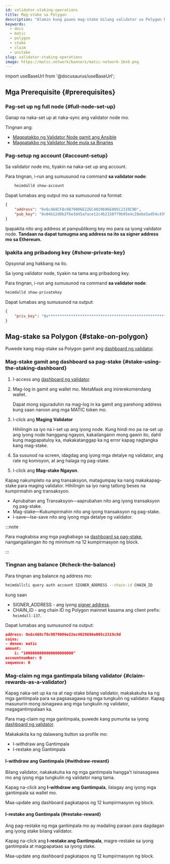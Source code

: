 ```yaml
---
id: validator-staking-operations
title: Mag-stake sa Polygon
description: "Alamin kung paano mag-stake bilang validator sa Polygon Network."
keywords:
  - docs
  - matic
  - polygon
  - stake
  - claim
  - unstake
slug: validator-staking-operations
image: https://matic.network/banners/matic-network-16x9.png
---
```

import useBaseUrl from '@docusaurus/useBaseUrl';

## Mga Prerequisite {#prerequisites}

### Pag-set up ng full node {#full-node-set-up}

Ganap na naka-set up at naka-sync ang validator node mo.

Tingnan ang:

* [Magpatakbo ng Validator Node gamit ang Ansible](run-validator-ansible)
* [Magpatakbo ng Validator Node mula sa Binaries](run-validator-binaries)

### Pag-setup ng account {#account-setup}

Sa validator node mo, tiyakin na naka-set up ang account.

Para tingnan, i-run ang sumusunod na command **sa validator node**:

```sh
    heimdalld show-account
```

Dapat lumabas ang output mo sa sumusunod na format:

```json
{
    "address": "0x6c468CF8c9879006E22EC4029696E005C2319C9D",
    "pub_key": "0x04b12d8b2f6e3d45a7ace12c4b2158f79b95e4c28ebe5ad54c439be9431d7fc9dc1164210bf6a5c3b8523528b931e772c86a307e8cff4b725e6b4a77d21417bf19"
}
```

Ipapakita nito ang address at pampublikong key mo para sa iyong validator node. **Tandaan na dapat tumugma ang address na ito sa signer address mo sa Ethereum.**

### Ipakita ang pribadong key {#show-private-key}

Opsyonal ang hakbang na ito.

Sa iyong validator node, tiyakin na tama ang pribadong key.

Para tingnan, i-run ang sumusunod na command **sa validator node**:

```sh
heimdalld show-privatekey
```

Dapat lumabas ang sumusunod na output:

```json
{
    "priv_key": "0x********************************************************"
}
```

## Mag-stake sa Polygon {#stake-on-polygon}

Puwede kang mag-stake sa Polygon gamit ang [dashboard ng validator](https://wallet.polygon.technology/staking/validators/).

### Mag-stake gamit ang dashboard sa pag-stake {#stake-using-the-staking-dashboard}

1. I-access ang [dashboard ng validator](https://wallet.polygon.technology/staking/validators/).
1. Mag-log in gamit ang wallet mo. MetaMask ang inirerekomendang wallet.

   Dapat mong siguraduhin na mag-log in ka gamit ang parehong address kung saan naroon ang mga MATIC token mo.

1. I-click ang **Maging Validator**

   Hihilingin sa iyo na i-set up ang iyong node. Kung hindi mo pa na-set up ang iyong node hanggang ngayon, kakailanganin mong gawin ito, dahil kung magpapatuloy ka, makakatanggap ka ng error kapag nagtangka kang mag-stake.

1. Sa susunod na screen, idagdag ang iyong mga detalye ng validator, ang rate ng komisyon, at ang halaga ng pag-stake.
1. I-click ang **Mag-stake Ngayon**.

Kapag nakumpleto na ang transaksyon, matagumpay ka nang makakapag-stake para maging validator. Hihilingin sa iyo nang tatlong beses na kumpirmahin ang transaksyon.

* Aprubahan ang Transaksyon—aaprubahan nito ang iyong transaksyon ng pag-stake.
* Mag-stake—Kukumpirmahin nito ang iyong transaksyon ng pag-stake.
* I-save—Ise-save nito ang iyong mga detalye ng validator.

:::note

Para magkabisa ang mga pagbabago sa [dashboard sa pag-stake](https://wallet.polygon.technology/staking/my-account), nangangailangan ito ng minimum na 12 kumpirmasyon ng block.

:::

### Tingnan ang balance {#check-the-balance}

Para tingnan ang balance ng address mo:

```sh
heimdallcli query auth account SIGNER_ADDRESS --chain-id CHAIN_ID
```

kung saan

* SIGNER_ADDRESS - ang iyong [signer address](../glossary#validator).
* CHAIN_ID - ang chain ID ng Polygon mainnet kasama ang client prefix: `heimdall-137`.

Dapat lumabas ang sumusunod na output:

```json
address: 0x6c468cf8c9879006e22ec4029696e005c2319c9d
coins:
- denom: matic
amount:
    i: "1000000000000000000000"
accountnumber: 0
sequence: 0
```

### Mag-claim ng mga gantimpala bilang validator {#claim-rewards-as-a-validator}

Kapag naka-set up ka na at nag-stake bilang validator, makakakuha ka ng mga gantimpala para sa pagsasagawa ng mga tungkulin ng validator. Kapag masunurin mong isinagawa ang mga tungkulin ng validator, magagantimpalaan ka.

Para mag-claim ng mga gantimpala, puwede kang pumunta sa iyong [dashboard ng validator](https://wallet.polygon.technology/staking/my-account).

Makakakita ka ng dalawang button sa profile mo:

* I-withdraw ang Gantimpala
* I-restake ang Gantimpala

#### I-withdraw ang Gantimpala {#withdraw-reward}

Bilang validator, nakakakuha ka ng mga gantimpala hangga't isinasagawa mo ang iyong mga tungkulin ng validator nang tama.

Kapag na-click ang **I-withdraw ang Gantimpala**, ilalagay ang iyong mga gantimpala sa wallet mo.

Maa-update ang dashboard pagkatapos ng 12 kumpirmasyon ng block.

#### I-restake ang Gantimpala {#restake-reward}

Ang pag-restake ng mga gantimpala mo ay madaling paraan para  dagdagan ang iyong stake bilang validator.

Kapag na-click ang **I-restake ang Gantimpala**, magre-restake sa iyong gantimpala at magpapataas sa iyong stake.

Maa-update ang dashboard pagkatapos ng 12 kumpirmasyon ng block.
